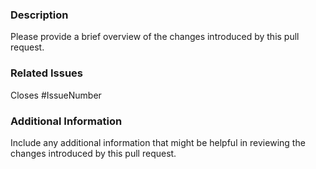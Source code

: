 ### Description
Please provide a brief overview of the changes introduced by this pull request.

### Related Issues
Closes #IssueNumber

### Additional Information
Include any additional information that might be helpful in reviewing the changes introduced by this pull request.